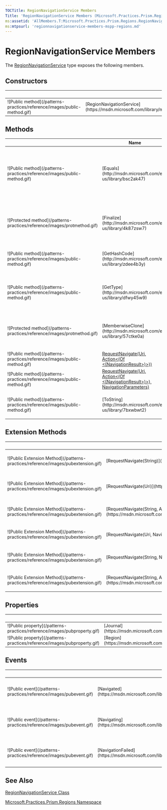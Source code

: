 ```yaml
---
TOCTitle: RegionNavigationService Members
Title: 'RegionNavigationService Members (Microsoft.Practices.Prism.Regions)'
ms:assetid: 'AllMembers.T:Microsoft.Practices.Prism.Regions.RegionNavigationService'
ms:mtpsurl: 'regionnavigationservice-members-mspp-regions.md'
---
```



# RegionNavigationService Members

The [RegionNavigationService](https://msdn.microsoft.com/library/microsoft.practices.prism.regions.regionnavigationservice) type exposes the following members.

## Constructors


<table>

<thead>
<tr class="header">
<th> </th>
<th>Name</th>
<th>Description</th>
</tr>
</thead>
<tbody>
<tr class="odd">
<td>![Public method](/patterns-practices/reference/images/public-method.gif)</td>
<td>[RegionNavigationService](https://msdn.microsoft.com/library/microsoft.practices.prism.regions.regionnavigationservice.)</td>
<td><div class="summary">
Initializes a new instance of the [RegionNavigationService](https://msdn.microsoft.com/library/microsoft.practices.prism.regions.regionnavigationservice) class.
</div></td>
</tr>
</tbody>
</table>

## Methods


<table>

<thead>
<tr class="header">
<th> </th>
<th>Name</th>
<th>Description</th>
</tr>
</thead>
<tbody>
<tr class="odd">
<td>![Public method](/patterns-practices/reference/images/public-method.gif)</td>
<td>[Equals](http://msdn.microsoft.com/en-us/library/bsc2ak47)</td>
<td><div class="summary">
Determines whether the specified [Object](http://msdn.microsoft.com/en-us/library/e5kfa45b) is equal to the current [Object](http://msdn.microsoft.com/en-us/library/e5kfa45b).
</div>
(Inherited from [Object](http://msdn.microsoft.com/en-us/library/e5kfa45b).)</td>
</tr>
<tr class="even">
<td>![Protected method](/patterns-practices/reference/images/protmethod.gif)</td>
<td>[Finalize](http://msdn.microsoft.com/en-us/library/4k87zsw7)</td>
<td><div class="summary">
Allows an object to try to free resources and perform other cleanup operations before it is reclaimed by garbage collection.
</div>
(Inherited from [Object](http://msdn.microsoft.com/en-us/library/e5kfa45b).)</td>
</tr>
<tr class="odd">
<td>![Public method](/patterns-practices/reference/images/public-method.gif)</td>
<td>[GetHashCode](http://msdn.microsoft.com/en-us/library/zdee4b3y)</td>
<td><div class="summary">
Serves as a hash function for a particular type.
</div>
(Inherited from [Object](http://msdn.microsoft.com/en-us/library/e5kfa45b).)</td>
</tr>
<tr class="even">
<td>![Public method](/patterns-practices/reference/images/public-method.gif)</td>
<td>[GetType](http://msdn.microsoft.com/en-us/library/dfwy45w9)</td>
<td><div class="summary">
Gets the [Type](http://msdn.microsoft.com/en-us/library/42892f65) of the current instance.
</div>
(Inherited from [Object](http://msdn.microsoft.com/en-us/library/e5kfa45b).)</td>
</tr>
<tr class="odd">
<td>![Protected method](/patterns-practices/reference/images/protmethod.gif)</td>
<td>[MemberwiseClone](http://msdn.microsoft.com/en-us/library/57ctke0a)</td>
<td><div class="summary">
Creates a shallow copy of the current [Object](http://msdn.microsoft.com/en-us/library/e5kfa45b).
</div>
(Inherited from [Object](http://msdn.microsoft.com/en-us/library/e5kfa45b).)</td>
</tr>
<tr class="even">
<td>![Public method](/patterns-practices/reference/images/public-method.gif)</td>
<td><a href="https://msdn.microsoft.com/library/microsoft.practices.prism.regions.regionnavigationservice.requestnavigate(system.uri%2csystem.action%7bmicrosoft.practices.prism.regions.navigationresult%7d)">RequestNavigate(Uri, Action&lt;(Of &lt;(NavigationResult&gt;)&gt;))</a></td>
<td><div class="summary">
Initiates navigation to the specified target.
</div></td>
</tr>
<tr class="odd">
<td>![Public method](/patterns-practices/reference/images/public-method.gif)</td>
<td><a href="https://msdn.microsoft.com/library/microsoft.practices.prism.regions.regionnavigationservice.requestnavigate(system.uri%2csystem.action%7bmicrosoft.practices.prism.regions.navigationresult%7d%2cmicrosoft.practices.prism.regions.navigationparameters)">RequestNavigate(Uri, Action&lt;(Of &lt;(NavigationResult&gt;)&gt;), NavigationParameters)</a></td>
<td><div class="summary">
Initiates navigation to the specified target.
</div></td>
</tr>
<tr class="even">
<td>![Public method](/patterns-practices/reference/images/public-method.gif)</td>
<td>[ToString](http://msdn.microsoft.com/en-us/library/7bxwbwt2)</td>
<td><div class="summary">
Returns a string that represents the current object.
</div>
(Inherited from [Object](http://msdn.microsoft.com/en-us/library/e5kfa45b).)</td>
</tr>
</tbody>
</table>

## Extension Methods


<table>

<thead>
<tr class="header">
<th> </th>
<th>Name</th>
<th>Description</th>
</tr>
</thead>
<tbody>
<tr class="odd">
<td>![Public Extension Method](/patterns-practices/reference/images/pubextension.gif)</td>
<td>[RequestNavigate(String)](https://msdn.microsoft.com/library/microsoft.practices.prism.regions.navigationasyncextensions.requestnavigate(microsoft.practices.prism.regions.inavigateasync%2csystem.string))</td>
<td>Overloaded.
<div class="summary">
Initiates navigation to the target specified by the target.
</div>
(Defined by [NavigationAsyncExtensions](https://msdn.microsoft.com/library/microsoft.practices.prism.regions.navigationasyncextensions).)</td>
</tr>
<tr class="even">
<td>![Public Extension Method](/patterns-practices/reference/images/pubextension.gif)</td>
<td>[RequestNavigate(Uri)](https://msdn.microsoft.com/library/microsoft.practices.prism.regions.navigationasyncextensions.requestnavigate(microsoft.practices.prism.regions.inavigateasync%2csystem.uri))</td>
<td>Overloaded.
<div class="summary">
Initiates navigation to the target specified by the [Uri](http://msdn.microsoft.com/en-us/library/txt7706a).
</div>
(Defined by [NavigationAsyncExtensions](https://msdn.microsoft.com/library/microsoft.practices.prism.regions.navigationasyncextensions).)</td>
</tr>
<tr class="odd">
<td>![Public Extension Method](/patterns-practices/reference/images/pubextension.gif)</td>
<td>[RequestNavigate(String, Action&lt;(Of &lt;(NavigationResult&gt;)&gt;))](https://msdn.microsoft.com/library/microsoft.practices.prism.regions.navigationasyncextensions.requestnavigate(microsoft.practices.prism.regions.inavigateasync%2csystem.string%2csystem.action%7bmicrosoft.practices.prism.regions.navigationresult%7d))</td>
<td>Overloaded.
<div class="summary">
Initiates navigation to the target specified by the target.
</div>
(Defined by [NavigationAsyncExtensions](https://msdn.microsoft.com/library/microsoft.practices.prism.regions.navigationasyncextensions).)</td>
</tr>
<tr class="even">
<td>![Public Extension Method](/patterns-practices/reference/images/pubextension.gif)</td>
<td>[RequestNavigate(Uri, NavigationParameters)](https://msdn.microsoft.com/library/microsoft.practices.prism.regions.navigationasyncextensions.requestnavigate(microsoft.practices.prism.regions.inavigateasync%2csystem.uri%2cmicrosoft.practices.prism.regions.navigationparameters))</td>
<td>Overloaded.
<div class="summary">
Initiates navigation to the target specified by the target.
</div>
(Defined by [NavigationAsyncExtensions](https://msdn.microsoft.com/library/microsoft.practices.prism.regions.navigationasyncextensions).)</td>
</tr>
<tr class="odd">
<td>![Public Extension Method](/patterns-practices/reference/images/pubextension.gif)</td>
<td>[RequestNavigate(String, NavigationParameters)](https://msdn.microsoft.com/library/microsoft.practices.prism.regions.navigationasyncextensions.requestnavigate(microsoft.practices.prism.regions.inavigateasync%2csystem.string%2cmicrosoft.practices.prism.regions.navigationparameters))</td>
<td>Overloaded.
<div class="summary">
Initiates navigation to the target specified by the target.
</div>
(Defined by [NavigationAsyncExtensions](https://msdn.microsoft.com/library/microsoft.practices.prism.regions.navigationasyncextensions).)</td>
</tr>
<tr class="even">
<td>![Public Extension Method](/patterns-practices/reference/images/pubextension.gif)</td>
<td>[RequestNavigate(String, Action&lt;(Of &lt;(NavigationResult&gt;)&gt;), NavigationParameters)](https://msdn.microsoft.com/library/microsoft.practices.prism.regions.navigationasyncextensions.requestnavigate(microsoft.practices.prism.regions.inavigateasync%2csystem.string%2csystem.action%7bmicrosoft.practices.prism.regions.navigationresult%7d%2cmicrosoft.practices.prism.regions.navigationparameters))</td>
<td>Overloaded.
<div class="summary">
Initiates navigation to the target specified by the target.
</div>
(Defined by [NavigationAsyncExtensions](https://msdn.microsoft.com/library/microsoft.practices.prism.regions.navigationasyncextensions).)</td>
</tr>
</tbody>
</table>

## Properties


<table>

<thead>
<tr class="header">
<th> </th>
<th>Name</th>
<th>Description</th>
</tr>
</thead>
<tbody>
<tr class="odd">
<td>![Public property](/patterns-practices/reference/images/pubproperty.gif)</td>
<td>[Journal](https://msdn.microsoft.com/library/microsoft.practices.prism.regions.regionnavigationservice.journal)</td>
<td><div class="summary">
Gets the journal.
</div></td>
</tr>
<tr class="even">
<td>![Public property](/patterns-practices/reference/images/pubproperty.gif)</td>
<td>[Region](https://msdn.microsoft.com/library/microsoft.practices.prism.regions.regionnavigationservice.region)</td>
<td><div class="summary">
Gets or sets the region.
</div></td>
</tr>
</tbody>
</table>

## Events


<table>

<thead>
<tr class="header">
<th> </th>
<th>Name</th>
<th>Description</th>
</tr>
</thead>
<tbody>
<tr class="odd">
<td>![Public event](/patterns-practices/reference/images/pubevent.gif)</td>
<td>[Navigated](https://msdn.microsoft.com/library/microsoft.practices.prism.regions.regionnavigationservice.navigated)</td>
<td><div class="summary">
Raised when the region is navigated to content.
</div></td>
</tr>
<tr class="even">
<td>![Public event](/patterns-practices/reference/images/pubevent.gif)</td>
<td>[Navigating](https://msdn.microsoft.com/library/microsoft.practices.prism.regions.regionnavigationservice.navigating)</td>
<td><div class="summary">
Raised when the region is about to be navigated to content.
</div></td>
</tr>
<tr class="odd">
<td>![Public event](/patterns-practices/reference/images/pubevent.gif)</td>
<td>[NavigationFailed](https://msdn.microsoft.com/library/microsoft.practices.prism.regions.regionnavigationservice.navigationfailed)</td>
<td><div class="summary">
Raised when a navigation request fails.
</div></td>
</tr>
</tbody>
</table>

## See Also

[RegionNavigationService Class](https://msdn.microsoft.com/library/microsoft.practices.prism.regions.regionnavigationservice)

[Microsoft.Practices.Prism.Regions Namespace](https://msdn.microsoft.com/library/microsoft.practices.prism.regions)
